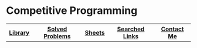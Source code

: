 <html>
<body>
  <h1> Competitive Programming </h1>

<table>
  <tr>
    	<th> <a href="https://github.com/Ehab-Fawzy/Competitive-Programming/blob/master/README_Files/Library.md"> Library </a> </th>
	<th> <a href="https://github.com/Ehab-Fawzy/Competitive-Programming/blob/master/README_Files/SolvedProblems.md"> Solved Problems </a> </th>
	<th> <a href="https://github.com/Ehab-Fawzy/Competitive-Programming/blob/master/README_Files/Sheets.md"> Sheets </a> </th>
    	<th> <a href="https://github.com/Ehab-Fawzy/Competitive-Programming/blob/master/README_Files/Links.md"> Searched Links </a> </th>
    	<th> <a href="https://github.com/Ehab-Fawzy/Competitive-Programming/blob/master/README_Files/ContactMe.md"> Contact Me </a> </th>
  </tr>
</table>

</body>
</html>
